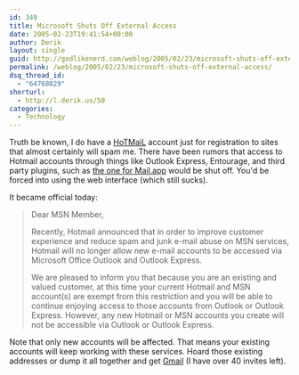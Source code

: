 ```yaml
---
id: 349
title: Microsoft Shuts Off External Access
date: 2005-02-23T19:41:54+00:00
author: Derik
layout: single
guid: http://godlikenerd.com/weblog/2005/02/23/microsoft-shuts-off-external-access/
permalink: /weblog/2005/02/23/microsoft-shuts-off-external-access/
dsq_thread_id:
  - "64768029"
shorturl:
  - http://l.derik.us/50
categories:
  - Technology
---
```

Truth be known, I do have a [HoTMaiL](http://www.hotmail.com) account just for registration to sites that almost certainly will spam me. There have been rumors that access to Hotmail accounts through things like Outlook Express, Entourage, and third party plugins, such as [the one for Mail.app](http://www.automagic-software.com/products.php) would be shut off. You'd be forced into using the web interface (which still sucks).

It became official today:

> Dear MSN Member,
> 
> Recently, Hotmail announced that in order to improve customer experience and reduce spam and junk e-mail abuse on MSN services, Hotmail will no longer allow new e-mail accounts to be accessed via Microsoft Office Outlook and Outlook Express.
> 
> We are pleased to inform you that because you are an existing and valued customer, at this time your current Hotmail and MSN account(s) are exempt from this restriction and you will be able to continue enjoying access to those accounts from Outlook or Outlook Express. However, any new Hotmail or MSN accounts you create will not be accessible via Outlook or Outlook Express.

Note that only new accounts will be affected. That means your existing accounts will keep working with these services. Hoard those existing addresses or dump it all together and get [Gmail](http://www.gmail.com) (I have over 40 invites left).
